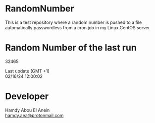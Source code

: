 # RandomNumber    
This is a test repository where a random number is pushed to a file automatically passwordless from a cron job in my Linux CentOS server    
# Random Number of the last run   
32465
      
Last update (GMT +1)    
02/16/24 12:00:02
# Developer    
Hamdy Abou El Anein   
hamdy.aea@protonmail.com
